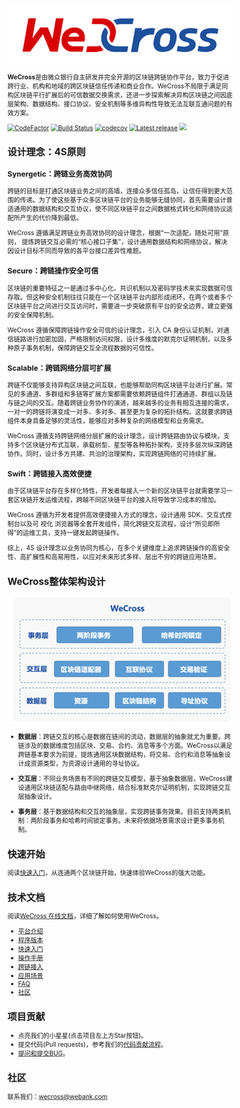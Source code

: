 ![](./docs/images/menu_logo_wecross.svg)

**WeCross**是由微众银行自主研发并完全开源的区块链跨链协作平台，致力于促进跨行业、机构和地域的跨区块链信任传递和商业合作。WeCross不局限于满足同构区块链平行扩展后的可信数据交换需求，还进一步探索解决异构区块链之间因底层架构、数据结构、接口协议、安全机制等多维异构性导致无法互联互通问题的有效方案。

[![CodeFactor](https://www.codefactor.io/repository/github/webankfintech/wecross/badge)](https://www.codefactor.io/repository/github/webankfintech/wecross) [![Build Status](https://travis-ci.org/WeBankFinTech/WeCross.svg?branch=dev)](https://travis-ci.org/WeBankFinTech/WeCross) [![codecov](https://codecov.io/gh/WeBankFinTech/WeCross/branch/dev/graph/badge.svg)](https://codecov.io/gh/WeBankFinTech/WeCross) [![Latest release](https://img.shields.io/github/release/WeBankFinTech/WeCross.svg)](https://github.com/WeBankFinTech/WeCross/releases/latest)
 ![](https://img.shields.io/github/license/WeBankFinTech/WeCross) 

## 设计理念：4S原则

### Synergetic：跨链业务高效协同

跨链的目标是打通区块链业务之间的高墙，连接众多信任孤岛，让信任得到更大范围的传递。为了使这些基于众多区块链平台的业务能够无缝协同，首先需要设计普适通用的数据结构和交互协议，使不同区块链平台之间数据格式转化和网络协议适配所产生的代价降到最低。

WeCross 遵循满足跨链业务高效协同的设计理念，根据“一次适配，随处可用”原则， 提炼跨链交互必需的“核心接口子集”，设计通用数据结构和网络协议，解决因设计目标不同而导致的各平台接口差异性难题。

### Secure：跨链操作安全可信

区块链的重要特征之一是通过多中心化、共识机制以及密码学技术来实现数据可信存取。但这种安全机制往往只能在一个区块链平台内部形成闭环，在两个或者多个区块链平台之间进行交互访问时，需要进一步突破原有平台的安全边界，建立更强的安全保障机制。

WeCross 遵循保障跨链操作安全可信的设计理念，引入 CA 身份认证机制，对通信链路进行加密加固，严格限制访问权限，设计多维度的默克尔证明机制，以及多种原子事务机制，保障跨链交互全流程数据的可信性。

### Scalable：跨链网络分层可扩展

跨链不仅能够支持异构区块链之间互联，也能够帮助同构区块链平台进行扩展。常见的多通道、多群组和多链等扩展方案都需要依赖跨链组件打通通道、群组以及链与链之间的交互。随着跨链业务协作的演进，越来越多的业务有相互连接的需求，一对一的跨链将演变成一对多、多对多、甚至更为复杂的拓扑结构。这就要求跨链组件本身具备足够的灵活性，能够应对多种复杂的网络模型和业务需求。

WeCross 遵循支持跨链网络分层扩展的设计理念，设计跨链路由协议与模块，支持多个区块链分布式互联，承载树型、星型等各种拓扑架构，支持多层次纵深跨链协作。同时，设计多方共建、共治的治理架构，实现跨链网络的可持续扩展。

### Swift：跨链接入高效便捷

由于区块链平台存在多样化特性，开发者每接入一个新的区块链平台就需要学习一套区块链开发运维流程，跨越不同区块链平台的接入将导致学习成本的增加。

WeCross 遵循为开发者提供高效便捷接入方式的理念，设计通用 SDK、交互式控制台以及可  视化  浏览器等全套开发组件，简化跨链交互流程，设计“所见即所得”的运维工具，支持一键发起跨链操作。

综上，4S 设计理念以业务协同为核心，在多个关键维度上追求跨链操作的高安全性、高扩展性和高易用性，以应对未来形式多样、层出不穷的跨链应用场景。

## WeCross整体架构设计

![](./docs/images/architecture.png)

- **数据层**：跨链交互的核心是数据在链间的流动，数据层的抽象就尤为重要。跨链涉及的数据维度包括区块、交易、合约、消息等多个方面。WeCross以满足跨链基本要求为前提，提炼通用区块数据结构，将交易、合约和消息等抽象设计成资源类型，为资源设计通用的寻址协议。


- **交互层**：不同业务场景有不同的跨链交互模型，基于抽象数据层，WeCross建设通用区块链适配与路由中继网络，结合标准默克尔证明机制，实现跨链交互层抽象设计。


- **事务层**：基于数据结构和交互的抽象层，实现跨链事务效果。目前支持两类机制：两阶段事务和哈希时间锁定事务。未来将依据场景需求设计更多事务机制。

## 快速开始

阅读[快速入门](https://wecross.readthedocs.io/zh_CN/dev/docs/tutorial/index.html)，从连通两个区块链开始，快速体验WeCross的强大功能。

## 技术文档

阅读[WeCross 在线文档](https://wecross.readthedocs.io/zh_CN/latest/)，详细了解如何使用WeCross。

- [平台介绍](https://wecross.readthedocs.io/zh_CN/latest/docs/introduction/introduction.html)
- [程序版本](https://wecross.readthedocs.io/zh_CN/latest/docs/version/index.html)
- [快速入门](https://wecross.readthedocs.io/zh_CN/latest/docs/tutorial/index.html)
- [操作手册](https://wecross.readthedocs.io/zh_CN/latest/docs/manual/index.html)
- [跨链接入](https://wecross.readthedocs.io/zh_CN/latest/docs/stubs/index.html)
- [应用场景](https://wecross.readthedocs.io/zh_CN/latest/docs/scenarios/index.html)
- [FAQ](https://wecross.readthedocs.io/zh_CN/latest/docs/faq/faq.html)
- [社区](https://wecross.readthedocs.io/zh_CN/latest/docs/community/community.html)



## 项目贡献

- 点亮我们的小星星(点击项目左上方Star按钮)。
- 提交代码(Pull requests)，参考我们的[代码贡献流程](CONTRIBUTING_CN.md)。
- [提问和提交BUG](https://github.com/WeBankFinTech/WeCross/issues)。

## 社区

联系我们：wecross@webank.com

